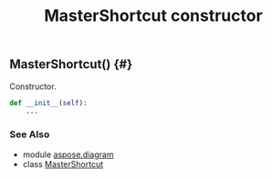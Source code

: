 ﻿---
title: MasterShortcut constructor
second_title: Aspose.Diagram for Python via .NET API References
description: 
type: docs
weight: 10
url: /python-net/aspose.diagram/mastershortcut/__init__/
is_root: false
---

## MasterShortcut() {#}

Constructor.



```python
def __init__(self):
    ...
```





### See Also
* module [aspose.diagram](../../)
* class [MasterShortcut](/diagram/python-net/aspose.diagram/mastershortcut)
